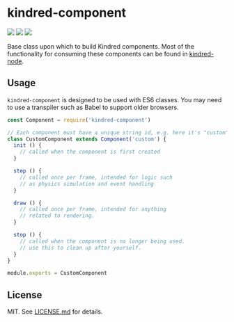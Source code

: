 # kindred-component

[![](https://img.shields.io/badge/stability-experimental-ffa100.svg?style=flat-square)](https://nodejs.org/api/documentation.html#documentation_stability_index)
[![](https://img.shields.io/badge/code%20style-standard-brightgreen.svg?style=flat-square)](http://standardjs.com/)
[![](https://img.shields.io/npm/v/kindred-component.svg?style=flat-square)](https://npmjs.com/package/kindred-component)

Base class upon which to build Kindred components. Most of the functionality for consuming these components can be found in [kindred-node](https://github.com/kindredjs/kindred-node/).

## Usage

`kindred-component` is designed to be used with ES6 classes. You may need to use a transpiler such as Babel to support older browsers.

``` javascript
const Component = require('kindred-component')

// Each component must have a unique string id, e.g. here it's "custom":
class CustomComponent extends Component('custom') {
  init () {
    // called when the component is first created
  }

  step () {
    // called once per frame, intended for logic such
    // as physics simulation and event handling
  }

  draw () {
    // called once per frame, intended for anything
    // related to rendering.
  }

  stop () {
    // called when the component is no longer being used.
    // use this to clean up after yourself.
  }
}

module.exports = CustomComponent
```

## License

MIT. See [LICENSE.md](LICENSE.md) for details.

